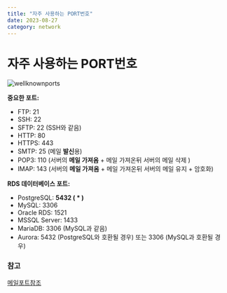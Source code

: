 ```yaml
---
title: "자주 사용하는 PORT번호"
date: 2023-08-27
category: network
---
```


# 자주 사용하는 PORT번호

![wellknownports](/storage/1693124792.jpg)

**중요한 포트:**

* FTP: 21
* SSH: 22
* SFTP: 22 (SSH와 같음)
* HTTP: 80
* HTTPS: 443
* SMTP: 25 (메일 **발신**용)
* POP3: 110 (서버의 **메일 가져옴** + 메일 가져온뒤 서버의 메일 삭제 )
* IMAP: 143 (서버의 **메일 가져옴** + 메일 가져온뒤 서버의 메일 유지 + 암호화)

**RDS 데이터베이스 포트:**

* PostgreSQL: **5432 ( \* )**
* MySQL: 3306
* Oracle RDS: 1521
* MSSQL Server: 1433
* MariaDB: 3306 (MySQL과 같음)
* Aurora: 5432 (PostgreSQL와 호환될 경우) 또는 3306 (MySQL과 호환될 경우)

### 참고

[메일포트참조](https://m.blog.naver.com/wdy0705/222312233527)

